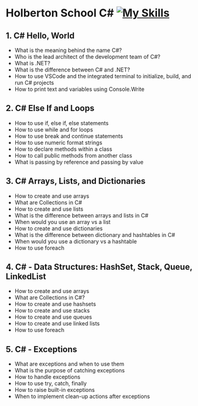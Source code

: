 # Holberton School C\# [![My Skills](https://skillicons.dev/icons?i=cs)](https://learn.microsoft.com/en-us/dotnet/csharp/)

## 1. C# Hello, World

- What is the meaning behind the name C#?
- Who is the lead architect of the development team of C#?
- What is .NET?
- What is the difference between C# and .NET?
- How to use VSCode and the integrated terminal to initialize, build, and run C# projects
- How to print text and variables using Console.Write

## 2. C# Else If and Loops

- How to use if, else if, else statements
- How to use while and for loops
- How to use break and continue statements
- How to use numeric format strings
- How to declare methods within a class
- How to call public methods from another class
- What is passing by reference and passing by value

## 3. C# Arrays, Lists, and Dictionaries

- How to create and use arrays
- What are Collections in C#
- How to create and use lists
- What is the difference between arrays and lists in C#
- When would you use an array vs a list
- How to create and use dictionaries
- What is the difference between dictionary and hashtables in C#
- When would you use a dictionary vs a hashtable
- How to use foreach

## 4. C# - Data Structures: HashSet, Stack, Queue, LinkedList

- How to create and use arrays
- What are Collections in C#?
- How to create and use hashsets
- How to create and use stacks
- How to create and use queues
- How to create and use linked lists
- How to use foreach

## 5. C# - Exceptions

- What are exceptions and when to use them
- What is the purpose of catching exceptions
- How to handle exceptions
- How to use try, catch, finally
- How to raise built-in exceptions
- When to implement clean-up actions after exceptions
